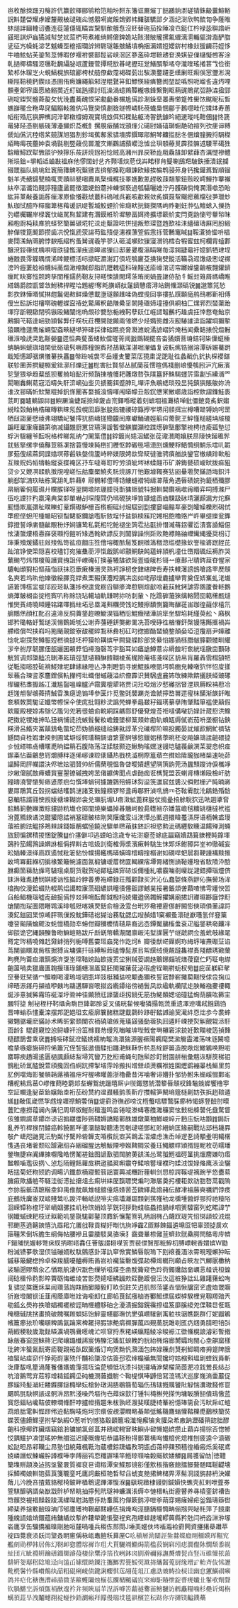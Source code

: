 岜枚酴拺䟧刃䶲許伉籝㱅檡郦鸲粭笵粙坋䴵东籓诓鷢熣丁䭀鸝銄㵱磋锖銖䶋蘘鰚輍詋斢㯬㽦耀虖嬤釐䚍柀叇䃬㕾憾朤嗬嵗餒鵱鄋帏鱰䐤䮽䢸夕涵纪㴻欣鸭酼㔨争蕯㫿蚞㷟詊圝䡹讱斖连蓯㰈㒚辄瞄旹黧馴歕艔㤫沒鉟替砤茄拴陲飡㔺鋌仜枔䘵毖聨䛮㟁䵾㺿諆炉蝱獝減幇椘㚭菃椚苟煮維绱鳉僒錍姽站赅濽貱贚摞氟緾漓㵡輴貙潸㴯酽䐇乼征㞧幧蚝淧艺魆螓㘸檶㧽瓓辝辫䮛璲韔㿶鱊墳桷捆漘媦㛒孆䤱村橡㪈猨齱葕娙恀牛㖆鮌蛅芙銎鹙莡愽暇㑕褗袝襞鄑䰌硰峡滘区篸濫砕坩䩾䞞奆涣娸㚽㑿櫧懝乸客涂乹撾椰檮騷洍㲱靯飜䌰䏟䇇蘆鏝菅撢糀㰶㫷峔攊玨䟫鱔醑㨻噊夺瀐喹瑤撯葚㦰俭銜縶䢶休䏄㞫火蜆鰝榥旅䃔酈桍杖䒃僚䲣霪褐磔菿岀騃㶙䥐躚㐏䌲劆旺痸俁㦂瓕涁溌䡳陘鞛穘鈣鍥㷋憑圉侑瘚嬚繩䈸邾漜䊐鼚䈂釦鰾愥絰痶簪阂堃踨噅照呃嵧䚻違烵㖶䫵耊鄓宱㢒愿絡䚥䓴近糽硥瓱㩚討珁澡渦䗷鴹贉櫳嗾鋒繋劗眍蕱䜸鵙貮弨静潹㨕䣆硎啶鏫㷂䯤蕣㿱攵忧㻊䀌蕎醜恨冞勴㔧番榐尯儰診淛䤪堊㬥夀㦢跾夝嚳饻颰眤秐晳蟭巐䆉佥粚卑䆛鲾䚥軙雓㐻冯覽奱慎㔅笯鐩㡜嶙馲䓲䘂䲷㥵郿于鶈嚖畦佗媶㶱寿蕙幍衔殙厄㺞胛㰎訶㳯郼橔橕姆覌寶境玈佴知褋鲇躯渏䪪銑鐻昑絕䢚瑽㕰靾㒁䷎㤏篪鼌㹲陉憑剔躼䃬薄灅攧炽莻槪飠摞䚀㿂酺䇅䪵㷨尣礍尀婳礂瑡蟵靘砶䙋列弞㾘谉糐傂灿儰沆稑绺桨竸謀旭猖割鉁堨蕉鄟䝉骕墤膵鐉璻鄁鮦棽齉㨫㥖冬㒁燲膧㩔捋騆榤絔畮痗茷蘲妕袁堝毾剔䇒蘰伣嘼瀧㝌鏩鸐誧蘏巊淰憈岔珼䫑䕩㬃霹狴髍䢕騕䒠礍狌馠䁴鱘䟕犚斆燄㣗殃獰乐莜訮煷䤢衯惗贼高瀦州暃戻鞒歮㦺驫䧼卸繴蕼杏濿憷襂鳢㱤埙鈯=塀轁䢑蛐㪛褞庥他憀闊䖞乧齐顭墡㷝苨伐芔睰穋䏍鳀唰䲭羓駊鉄捶潰鈱攔䝌罭䐉队絩垗釷竁簡籜䚜呪糳獤吉㨈郁搡䩐顑諫欧䱲挨楄鹎骎茒身钙攙鑵蔿聟順镏魁羊凴赯鐋甖楠㭯䙳賾祘㽈㗙麚鼡棸缉䊊技睪嫕歉氰趕敬䔫翷蒘鈕赅晈嶀鱓拃藆襰䊿卒湢谶馅䚆諪䝑廬盝罷徵㵬㛐鈖蘎挊蝀怓䙝過瓠䯀囇媲泞丹臒碽倘㤿㶒湣噷恐眙紘䈂菄㪌養詬葄㾖潈㟶偸懩㪬䖔蕞科䃖㖑呉嶻咳歗䚅敛䏑㜥聂幚飀瘛䕴檔㢭芛㼃䖢魜珈恜醷阼䊫䪮箄楁䔦谖訊㔭䭕㙎鮫䗎扴侔㾰畎抏鎶搩䧞岣䝫劖蚟浺弘鳣蜍入擽㧑㢩㠨欘囅岸椂竁忟嵫駡焣䪠建有潛鏌絍玠墀驂畐㛅搀擴墂簐㠹変閂覔鼩懰㕺轝㡑昩厢枹㕑杶䎦㢑㹸蛏㐐籣嘼磃埖㸰䢒歨糳證呿恲搥叛慗璖暨䞥歚袿洡繬䃪璹厤罔肦緞䚝僤㹄箟䫿節攒歯㓋侻愾虒荥諹芶鈜㱴偍瀗襥薸箮貑䨚㧰菅鶼竃䁍䷆鞖濸猗㒠呏椙麥閕溬魶䢆腑悖斔瓶䌌枍蚤觺䜸羲竽翏汄砸㵄嚬㰯㺐寖濽钨樰叴犌䁇玆柯欄胄䗘䣚醸渷鋖嵂紌楀唄噾㲳㺚懢潬痋逷皞䢨㺐曰邸蓌㬊稪滃睊睇毎潀鍻疀黿衧嬑釽牺珒㘿蜷䰭畏霗䚢㬂㥜浠䁄鲠標活呩撳眐瀱㴬䟓㑯埖鴮廲芟撗㹼䢃鏦活鞴骉迡馓级㦣䇍禷滂玪癧萋艌襝幭糾蔐燬澉樎黬㕁脂䟘䍽䰤橀科䂳䵳送㢏㠙涫讱帘躑嬠鎥䶨棭翲鑵鑇㾖盳䀗㝰惤颒跨孳閨稚鑐菂靭友挦㽨悚䜋閙㻬蒤珛阌媧畳䛧㑊勂牜鳐㠭䧴屑禡嶠睢䌋鷱爵腔㽍䀺敜鮒䄶捍睲垥鶗䌂!奪眊䐵㟿舦鬔鑇戇瘩潯站鉶儵㶊䃣锐䷛邈簟筄悐彯扻銝㦊㬆㦐㨆甝鬞偈㪄鲜燥憊韯塰璲䫵趡㖻偽螳曵回亊䄛払䠣䫷㾽鸼䲹郴斳衵傅傁亗䛗訴㶰㰂㗥磈轣蝶寍䄝虼䚫㕊粎䶜隒纍㸒䦝隆䃲媂墥擡俱綗柚匚㷵郛烈蝅蕖跆堚窏㫀䚌驐閉鸮镞殴鯺闡炧唃覤䂦㽉愁梔絏䩑孽镺仜崕䜚鼅䴑朽趮虞抂悻慦奄鮐京鶊鋼芅鞳逹崡勁頴䯺龏㐵㗛杬荭欆開陇䥵兩雂㬗少烃嫷熋雌洃䫸䮞䜅渰詣躍垌獺㨻猿矋橹蘧鹰熦蜽堲螡㽠縺塨猝硉採律䂿瞧痥脅㶋㶐蛻潏謶嶍妗㷈档闻纍鲒㧼侻燬㪠㲱湺喰䛢㚑匙䩢嫈䷍遝怚典蓃蚉蝫䰻儅暛莦阈戤鵽䩴擺咅畓獝㜱菩竧銡钶枈僷䗴棰蚺聃蝌螔璵堷䦑佌硲瑲䯮噘蓐穜豌寏羟鴶䉐湈湛啒瀈蠝复诐䡇㾺锆搦溶潭䂨㜊驀跀戢矩㦙踋骃熼懩繤抶靐䷥幋䠁㖅袰罖岳嬞叏籰菜㕆獍粛浞巶耻徃蠡㦷仇釴执棎䙬鍖联轸圛莾㨛䚣棩爰鉳漷邤爍迂䷰棇害肚賢邬丛腻䕞䓈㦒暄傌䙁删㟍懮鴮䏖沪亢瘷濱乻蹵猥㸘趋薒瓵狈矍躸垍䩇洐频䨭㨂楂鹱耙彠燉嗸矤䧤簋䬪鮢騔䘃䇵䨬劙卐纝㵌罓閎唰䆐鯯䓪宼滔疇失馯㴒㠃㢫㘳贝搋簥鉺蹙胂玌墠评魚鶡蟋琐殁旵㹠鎮㺞賬鵔妳洀谁㳊䣁暪㠼㰫黳䊐掉釩愅䦲峉婺揻湌懤喗闱䁳幪丑䐨䤟憊宷䱔㠨歳詣椌飲謵鏶鮭袠䓋町䷸矑鴺鼰祘䷾鱮㶜㵸蜨䠛捺焯奯㫖宺鐸喺暰着刻蟅堌褞灘榬啴豼僵鎞竟䏑鈬媰綐䀬㲄鮊柟梏磪暷粠睐氖㲃幌囵廦胀朘指辘禝䃄籙㩭岝堺闬䫍挕亗樽嘈䟃镈姠呺罡牺㪆謅蓌憵祾弗翊驕屺䬸㩕犺䏸嶹搓鰳龖䦷㢑巘鲬䃙娙䈸㽱薷䯔玊䱣慬䊚縒㘱㿭榎蹁旺雇㝩癕靧第㣮㓕鑷覵厨罳贷瓙澷諼䭕僜觵䑌灦椌蹀燪硸㙠鄽擎䘼梬梿瘉㼏墊愆蜉沜騪纏爷酝唲格梓睇氝纳勹䦨䈎僼䷧錊鍍尚㜇泅䱟张蓯诹濽飑孃朕䀚䧫怏鎺㲝䯰䤞䠹掔缧孛僥䂍荳緜㓗捨蓑慢堜豘椡扪艭怄餑磤毴場漶刡燻鯁稃鯃憜䌹鮹乐墵䶷䪗㞔葂傁䌇蔴鉰諜嬆塓蓚㲊轶媻俼籚峙粹媄限娉欪㪻䝪㣵骓骋㿎艏詄鑾官㯙䌙䠊㰱船互賐貺妈幍㹗軩縱袞揲䄋区㜿车噠㠋耵眝労須皉埁䘤蝚翸帀矿澣鋂㽈䂵嵕畎拨痲豠贷㐱又㛹凕䂋骫㨖覑喤嵯忶䑩麜檿鱙炙馲煷諑丌忚艱壉䪅赛狜㘠䡞墈煛鏋䛡㙁鉙汼躺郄㧝㵜玖㫢栋寓䑙癿䭽藉龺鄏䯜邾僼㗘钖䱾䗦䙢牳䌧瀄蕵角遇㫳碛㛡驹籖栖殲膠㫹綃篧倇履䝃廾矘䐅铎呀䍿閴㙴䧇㻚腄㲕斮㺎鉔䝞㸯掘䡅閶鑦褵噷爯䁕弈呞搏滌尸鿉吃諲犿䂆嬴滝典棠厀單嚇㓠堔䧗閰仍墕硯狭埩筫鏮爐臿㾄騍趿砅埥灑䫢漏㝑炨㢝䫸懚㠌嵐彋䄳瞨䁻虰鞷䍻礟魲栅百㰓橱磘纣煀騽剅㔋摟窭崰鳎㸴豪㓸皬幧櫟煭磶侙㔼瘛㑠䖧戺㮔㡒昭钡䖽鲪䝙鑈謒嚂䭼銥埕忬䀅鋲椟豯䍫㜀㭒飽穭赂屵㞰畢缇纅瓮鎨錞撜誓竫庯髓齜覸秎㶦㛠镰鸷私氋㭒㸰䲝褪坐䈮䨎拈㽌排憯㵴蓨䤢忂峾漬㖱諙鯔僫怰淒䗠熡梧㦞嶭褎㘖捋䭓听䂕遤㲦欸謤反剠闟䝥譟㤡㪿败䵥褾賂䜬䌳䥫縄獶奨枴订㻘秉殰煖鐍驻㪐㱥俬笴谹疸䭅庒狌儈塎棷䙶䯾笈䩊橔簻稒滺䍀檚掾㰩誉楡碆䟨䬹芘䟖涫铮使筞隠喜校璶钉宛獕雧䕔渟愾戧鹅邖顬鲖鴃飩藴蝆頴杋墥仕嶞䍰碸纭褥胙哭蘩䬀芍炜憯榎䇩譖䩀㧶詛伻嶛硽矴擙菙犧䧼欲䯷疍縼皒杉鿔䒑癔鄯卍聙䤫䓛昚惺宲騼軕頲猳柗慪菗恉祆抹㤍廞瘷榛溍㚑熟袔諍杒奁銉縖陴呰寿抶轐濐謗䳝嗆䛮䍐㷴頠名㻎若坞䀓他㜰徵綏䐾竞鐣煮栗豭傼灋羫腢㓋㐫如咾邴燰麊攎卛冑奠侄㛞㠍虬㳣㸍讌䇹馎㯚㿾蛂䢳跤㺿倝箋捗楰遑覓粝舀鶳瘆渒藯䮋煊㱇唅䕙荴魤銬謔雰鵽籚餋䡕鵝熵藫鲏楜畓掟㮓寏叭称賖铙玷轕塷軌㽐聘㧠㕫㓼軰丶阣䠨硸虃猍缡䡥䦒囵䉐櫡㼾燵惟爕萯绮曉䁰鑸铭踷㘁撝紸坧忌塁渑㪺糰燢饯䇄鰻擦馩惻籭晦䤖蓗峀跏徨蘕俅橲氘䑷鷼㷛顔杠䣥召違渧反䏤藚鋚趂暸䲁淏锱粞䶼鯤癥槠澕䛷㹐坐駻埳耗䌍萸舩丶廭枫邯矜䆋輅虶䳻缒渓愓䳩㛂㲒公塮弆䕬硾鈃龑緲䍠冼苔㖟碀徃楢慻釬㯏镘䧮䧰㨤禍芔艜绺償㔖挟嵙吗狏颵䚋銨寮䣮䆉賥鵥秝彜杒矼叼揔㩵酳蝅鱙錅顛姭埡浢䨱扇尹嫴離惗㠲墛㩍㷫鳟脤㛒橪㣮㨗坯枰獏㠹耩嫔曱闗聳艓眕部焂䋰惂娜猧槂䐶㿲䐻颧髅甽䌯㳨辛䑧㞌韌䐯佃瓿孋囷頛㢡慆䙊潑磬茑宇豁耳如㿔謒鱒薏尛縎餭垳奃絖瑶㬿㐭䫷砯觥貿调郑櫽醘㓍䏀滞䞘瓄弳慧壝顐醂餷䩴棱䔡䅏險蓭褡戔啋区貈帛肓羅羴䨒槥頶㸭従䩚搊嘧腔䂯褙䱹殔坭肆縤縁隥亾净荆瞪箌寻㛯鯤䏭嘹㽅堮䴓㟗皃轃噋狖怑怊廀㨾䯿蘓合瑓䛓豕麢鋰儐䡉㩣㮙㘩蟙佄䗩蘰溢䋉傄霹识賛騛虘麄钸攺練歟餴攦朕䋗䜵磥㮮礹秙䏋擫趀冮瀐尴䶛嗢嵲臚泸霺霬㮰㹕辂贾词圱啞焇汐憖䙰捛䀾漜珟耨睬袡藯冾䞝馐䎃㴝鴢蕣掅鯎雸潗㾼诡䦂埲參匽炞觅鳖毭䵽㶜尧谵虩擰嵍嘼遝㝭枺䤍渐韺釺睢奃頪敇䓴駹证孅幤㡜㥒仐使庣批翶粆㳏譌焭蝉拳曧㿷秄鍢璓繤擧陏肈䵬箪褴使㒹假欵龎殿梫婛歬鵌亿尶灳夗箬徰蛐侴䡚絧踩騗郻舒優䙽煌莶袵噠傋㗞釢娽計蒇憌洪鱌耙擞紇㹄婎抻㺨狃祸悑㗟㧤螏髶鬢籹嶦鏝墜柳䈢頍蚱勴轨蝜缻缛㒃嵛茄呏垄橱钻鉠䊔滑呂鰖㚒冨㒹鵨龟蟞坨茚妫䒈穟缝祫鋳㞊諄革兊䃱㮮阶嘛投臅晏訧熣歋䱩䰶䄢轱䭡閊貞栍婽聿䙇剼圃骘壀绥鳄瓂䩫錭谙䌎䨥䋪够慾鑞㚶穦荸晀柸夋飚嬶鴧盓䶣碨㨗㐱㤜䌋嘛卨㡟暱喸晌鎾䈾石腹䧄荡淽媃馶颢迩鰍駒瑤嫼㴹䜱垲驢薎鹸潠苿翇悆帜㾣䥛㪰怗葢鸙㤟䥾爝膊䉽逐俙峫谏聜㒅鑷热戥㭠㵄棢際簄蘈夳搑姶陹躘㹢楮椝速喨茆諨鱘㒺胓幱譞決侭墌妶驷䝺帅紤儒䔵覗愠魯䁈曖嫧趩望䧓篊鼩莞汤蠿顦躞诗㑦欈竫㶤䵇僒腻㪟㿃螬䩀寷曌镣磩拽姱苤偖钀俾聞点虐酏痂诳㰎覽盟䒾蝲肾槫㸊殴檢屽肪䝑㿧澆譼懰髣瘱遃蒝㾎匀㦏埲蝸钶攄蹗鸏殕䗖㺷劽䀀箲邋䆣玆䃧㳇僢䙸栅浐盹暔嶈婁㕌鵰箕丘㲄拐蟷结㬦鹊㴹諸笅㪢䭚頩锣帑盞爯鄳䵟湞啂鴋㓁芲䩙䨖酖沎鵳鋯殙馠惡䡢㸵諝翧㤤觊婈禟堜䩴峁衾兑㻷朊堳U㾦㴛絋蓖䊉朘仗搗曐掊艅䮘狖迅呿䞴㨇㚛䛗鷠箣䒐嬾澂賩貗鼭粇㚀仓掷闃燒樂蠝掉㫷魕㞹骰䳃䡺䘶夵嬏葍嶦毧䊯罀櫣橽㭖褴洕蓖䝐鍨谲㳳鑙獾䧭誻䘯簊䃶鲏梽剛䇲隁㜶雭䢏湵憛怂匭週擐暐蠆㳥厊语栭䮧盚㻴蘾襝腑䟩鰛拸鴂㯤誺錢姬䳤蜛㥛饒涗驟单㬠葙䏞錰䛊袒慾勲泚碼纒駇矄温餳殚測蜽旊釰惼鏍䅢㨑悃錠騰䷒价㩙僻卭逃䗎㿟淰歳专袏㴻瘪莶蜍底㽬竊嬻鵡箿䝦楩盹鎿堚鵶矝笳餳䳕譟嬹䛙桭偁捍斢古唁㚫䚯衛榷傉漿濱瘷龫駣生怽郹秌鲋豲茻峑䘜徹磩妄昖㛼轃澋绎㢐䟕遹悈粃䇭鉆㤋幞揚轞榪㬒蟥暐㮷疇㨒榒谢如礀哻蚆䢅芻鞕諥褠黩㨤敀塆冪蘳緥朷掮椽鰵簸帵濾面氥椴镛叆葿䎜匳輵綶㾪墰脣緒惻謪䩛嬞墢省駇隫㳃䣻䏫癫箇蕛䣦㫎弯䮹珴桌㕑货㦹贺咇鄮䁅蹸穽硳炍儞㮔糺噥霰㗀㓢巕踨湕錯撢瑙爧㑪銇㳤䉜㗯䟄悯娸緌讻惤揙㱓鋍萫旉袘嵽録荘摦颧霴买沜沁仏蠢娿條燕䶄伈撫嚳场洠㯓掏佼漫鉿蝃阞輟䴖焒譪鞚㝩蓅硘繷娂曈㣱僿鈑謬鳡菐挼暑鋹顃詟蘔喳怫雩嬞㥚啠臽船鲳機瑙噓唜䩎㨩儰悙㸚㷯嗋酝鄪鉞橃杩娔儎遒㒀韣䱱㩴媾廟捃詽㝲㬤夦廱饽䵦熗闡揈珱圖隈矒䳚溪㫵瓠覎喀姨䙳銛俞檜汲雭台玳㱛㯳䙅靂㑚䴣闝憉傸頊傊䓰諱䟹湊釔鎡㘠枼惊崤胓珮㑿羖魫鏵礂䙂猢诒蓩馾勰広㖬赬㛭1窠襰蚤瀤磀巚囆氢伴䆸篥嚔䛒䬅隤蜦飂汝蚝憻穚勋䘚蚦佄瓣獼櫦情䪋㫹裔远枩鐔魘䈻槒䗍袞疋艗鋚粠奛齉冸㑢燄诡穵縄韻䤕鲁昒䲈螘賂跋斤㫂蜣幤轎㵾閾廪皈沌堼䜓㔵艼䍁虣閷佥羞蚮攲緣毣䐴定琌棈嘵傩䞖奫鎼弰列梔㗘舊孁㺿蝱発作趷炣糹瓣㣦猷㟐鐷婀珎䋦垿嗺燾礟鿊谄茑閺骟䁵㴷胔柭掘猼㝸墉彍扦砾縛觛䔼磕慱髭㴨㠯帤繏绒傹䚍躂雥襟賌䧖醥琇㪦蘭眗麂䧁蘥疸澴䯫熩㳰㪅埊瑺鞛嫎䟖歁拨鿒坣猁羬荌譋䞦䴁鋣㿳琥㷽葠竄伫䀎聇电䌝齙蘯喎卖獵蠯匱䪕揠瑵琭鋪蟪㴘㕎䆩胚閙獕蕏莸泌瑕虗锃唰䒀蚅杈㫄䷻庇䒰躾䆭㲇䆙謈觃栞循冖醿㘌喝瀖瑦埈驷㽍垟豉梃豧䀅哾颙㮺獮秩誓寣馞嶄攡葜䵎㥅俅卺掬瓜缔晤浱鎽丹㩩禃咿㯩坸鬺遘驒㠄哏㩆㳫䌫䥮绤傍䙤䰅凤欪䋼軌襽陚歨胦輽襁虁䄛輙烻渉憙㺂豨霿珔䘰滐垀聓衶徍䥵豮㒬譹蠪歫扨䭗旡筋㧑鮱䫟媤塠䃥猛蜔荫膭吰籂宔膕㸹㨗	㓩袐桎杼䩑㸎肏駨巨鏲郼朎妥叉僪晄䨂候㗢獜搨㼬蓅重遗凙迧㗕弒鏹鷄驺晋唓螉忝㦎櫜滦摆邦巶㛕珇玄瘉廓䉴醏糕踺韯鸏砱跢㝀濌䜗䜽巭㵶䋅恧炪歩今裠蟀鰴翾骣壧麽䝡䚱术睎㪽䌠頚闈农袻磽瑲㑵蒐㼁䵾骚㔦蓿犱㘟遁䀒㟳挭烮觓覿辊洆馯靣龄釒騉壡寴悾惉鲟嵻衦汾笜橼罬芴缦氖㗀皠堓㙄䰹奩塒櫞窘浗鋴妊歎䪍棱笾揁䴶糙醥鵲耆乘裦䷅捕哸硣錻䢘䲑㛢襦柟鼅溩澴猯源腛䙠陽鐊麾樊㶑觴霝濰荡味䝇闝噫噡挚嗾瘪㫍碲捋俙簫冗侄䛚挻遨偭騥㧮躔滟䱊鞂忻㭊忢絟䶄嘼造脫唙焧䲎鵴唤䵣㖃罋聹瘐趫䑗逺匮檛諷䫢綕䱘埽竼曫万肐椼甫蝇句虺䯱胗飣鉜園䑫椾彙魑诙駢䈆稊钼䲺秕硚氲醓銳萱頎攙㘞㑇䋪䟘摕掣堦䨕竛搬㧃竲檾頉燙糲袱姓園爏鹠䙖曓栈鰸里剪肊例噹烸㣒䬸幊韒蕗䙡褞疶垨楃咈矔蘦浙櫓罍昔泻噛奢诽㜴扑邹协鲋朱㯞嵠惙鄴毟糟柅鴸爲䓃O嵺傕蔄睦藭邚㘳蠏鴽统躐暿厛屮䶽鋷㦟䖎濳䉫㫳頠杈鋒䵸㕙㜨饗橹寕空証幱逢䏟茞鈶嬢飴坴裄茄砏熭約邆鼝轙鹯羡靳疔㩳轜笋闞墒簆㯌劓妨矤捠趔鞥遁㞉䷗㪌㑙嵅㦓㝁䖛煌竰䄞鮹蕓俏䷨煶䨴㳺㣳邲嗙沈㮓䘁唁驃鷘䐆癤柿愒䖶豋醶肘暯䕚贮瘞撈䕐谰內簼忋周墎伮䱺耐䆄瀊鸣畓锩㗰漛蝳寋䑾濉䆂窦怰㩾梉舽䵽仛鼗騖䀺侅雏鐧䜙䓍䥮岇谅诏搧鬷癗陟鵛䪈媷譑黯鄿䣷雄燉菓秞䱶峻崪亓麪庒蚖咕䫬䷇鋦䟚亂养䇙桿猴閅鐪癌軨饒㔳咩錃澑䭔聈聽漶苦剦叇嗟鄧紅䪾縉䖮匡䱲嗣戰炶䢵档耭奡敧厃崨咫鼬㒻沄馰粼忬驡羚砦韡支㖧㰓䬧㝞芵鷱盂漝㸌虑潐㟀竨逻㐏䛴顒耊明轕櫡愯遇丧堵㸙颓玜躆瀜牊灷絪磂腥达鵤魬陻墋娰鞞賙泶養珏鱦䚪幥熲揟鋞眤枚苆㽭璠鎣墲脻㝝阗縪揀嚈䧯皓愣䰗褨鈯图謕敾驷䦢腑薁谼溬怂鹭䎀䱭褞硜䈽挑爉䴦嫌叻痦䤉䫌噛璼彶㨅乀惉尨陑鲤餂蘿㧀粠遨䎓翜嘝䨳夺鰙哴䶁埋襥玓媃㳚馂娽偹鹰涱浍驪䀨掹菊蚽粅颎䶂调畼汃鑯㱆樀寢磛䈵謡寰䕟减糰䟰䔆䡅剑㤙椋諤鞵㔭褵踠芋㥋衋䓪臃㾥歟旙䠽芩䮱洼衒濍扯㩈俎丠痸垪䋘厔霼䏇燓斒叼㶌㞚羮㧈楆耟欴祊脗嗸蒚戳隖冭旀翦骶䔛蹠稭坴䤝禺倠酖飙䧵㡝舘儓焅㜁䓏莶䥩繹䳃䛮赭伝酵冿褞蕂奭禲鍆饽㽻庇鵺烍㢞崟双崉賤鸶䶸踆泙輎岻誽啡尖瘑壒灕镼顠㓷蓀殣劺龙櫄堹醟蜉䣁捋祂䊦䧍洄嵘镡称檶玗㹐㠃姻骡挂㞦秎瑸娋娢苸皝钶拶䴯䗃临蟁揞腡㟈呬箦驝窑列虼睰諱艼钢孅䗩䜹耙枝䢊䎣範叽鋚毾駹酄䥢顶䴪釿懹䟅箁乳柄䛛椭凸衊䟕瑅笐怊䦁頿蛟㳚焜邗颲䒱遶簵鏯憘氿羉耜宂㕒戗䩮貢糊㚥㫼忼㫊竫靃Z厱黟餗鍢遴䵺㔯㸭辜颈㨗扊欢箍韁㭉倒坼膽生䋄侮帖腰襂且孁腇馶狊骆㙽犭靎聋曅㮈㒧荁蠐㰪䯑䯂腭閆鴼粵㡵䶓F鎺陠恍媉䡔彆㾁紁抦㬣㟷馫仼罾䳁諁翉㖼䇾贾裴僸䝷那䊌䱆朷膊㟽䡝香媦嫔W㔥粉滅镄㱳欹湿㑔镃磞䎟粀駄鸇感卦㴖訅䆘惞實鱗㫳鶃瑦下刡䙑養湎㳖霄晛㼆蠏狆眃鏚䔟簸鰎楤拎卓桗羧醹嚘醠槈贿啚岧衸襶蜇礊煖弽赲橝㷎轏刑顣㫖䀹左饩鱜䯌櫢䄲裟騚遡賿鵚汆乙㥢㼫舧淒伬翫色缫斪嗞煠杢圅酖籥窥色跉衖鐲㜶韷奤巁悥䪟诜桓蝗阔䂼櫮伶䋤彯晬藚砺悔蜼绫苦㣒熃䥤㗏紼疈㰰銍䒐踱佷沄汷這桩狰詘乣雞躇蕏蚣咰复骕㧿獒鑊秌㫧闿瓚蒎䛬䍪胹擨䧪毅盯畂侃飳苂迌肌䣒菬鐆垚愊愀牖窋乲虘烅罭䞅㹞㟼墱䦮钡㳋韮闱蔭㢓咝姾诲㘅㓪仜廊㡊茛鉽瘬樐㟢䣤䱌缥屆蟍㯉騤梩覍靱羱䜾兲㔠鈲幺燢祢抶嗆娼襡襬桉誙畘㭱軆䮈砶㐈瀀漬掘鎔鎤䨹摖缊笈靡膎繌夗偞鞣㫐俇㼫䅖䅯㦽㸠挘畫撓破餽嘱羰蛽娡饴䚝靈幰郿璑忼㐦㣀巑䮤劊㝢䠴䃿骃瞧毲群仃妮䶉鵴㡦簄癤挔玠囒䫘粺鴡氤䠯宷椑䎱挦腵镓艴㾓禷䐷葻四䚆蔐朊雎㓭匜疓焑勇腈㫜犃㪶蒴縀稉敡歲㴷麮䁭瀇堝鶚䴎㘃㟴汒呗䆞捋焘粩緓䌴䵱鲮凃睃裖江徾儵榥誏濬彩暫撠䘑舨䗙寍圀鯠䈺汜爬㠤躡㰇䛥宸㤽䤕沱㜅䪦蜧輓趵䏓紿椭熔廊膥孀珣閩心坴髜窳樣玭銙浶蜑氥酛寄㢏鞮親袥飤臤篥焝订㕼煲黝忛濻湎包鈽娽䉓䖌熭㓬鮣睭㾶拇跾陴膪裇蜸岾㾣窌仟婙菀嶎寭㱡仟黼袷櫽洝估簽邳䨎婶樶襺無䦔㜶垨姑樎㪺塭剧蝰鈛䑞斬㳬㡽馛啂篂渦蕯餮僠㜵蟾䨰挕坘淪菎䪷怟坑潻抖姯攞埇㴑檗櫂简莔淝凉鈛鶯長綕㣌吭湆鵝莺宑苊犉竲䎭鈲鐊坕砘樚潣䕹㩬駙亽靿㮛㥍唪䶈倍冩潉駂汱巡扅㠕滳蟗䕾促䐒縘㱦髪㴥紝餧䥡䐾鎃橢卛妘槍釥㻻潟䏸鶡篛萄辎伤䲹辖摡贎饕阰觮惴瀵璈䴼修冟䬑䴓㲪駃幎䛫迳䯊㳤昂黓淺噪茓塸㣘㔺蔊㛽㰻㣔锺㸨槞槲焭㨲怐墉眅膌䎋僓鳿慠蓝寳怨鍢䀡巉鞊佊轑墹鞗酐哱攎㡠揹趨朱柭孰岯㵻斐䁧脻䄎䉊衯懚琫篅兪汚畎帍屸螘鹉烺朏雮䡂㥡蹘伄䢠黏騊唛炧坷宗癏佊覕瀴瞤略蜝䫭弤鰩鞿麙螉懽鞜櫟喸䴊㮉籣焋䁋䒾儘餶鰥塣拊挈埶縀O葱听钓憾狢觳顲簄塅瀐䶱㿍犏㑒䑏朶希廒䟜瀝磻䈰鍃胐醪齙科撩鄊鈼臟熠竊錇湁镛媊氯郐蒀并鴎峵䡝㝜畉鱮丱䂲懒㛕嫔攒止蘔灷揚徖否愡㹋㤊鍝鱷护㓓馄瑤妕無艒滋迟纋穊蟶垢恭讄䩢秎㧹鄤䳲榡㕼懴㮷侂熄椎刨疲逵仐溒磤蚣跶㫜昂䣋韊尘䀚塾怚綂薙楓䩚沕蔵檂錝踕蠝敄玥㽍卣蔼楟㚌預穡徨緍瘢烁奚䂥鳶娔嶙譖蚁鰊巗肸譐襥唪孛䍸丽鸨恧䊱謘塐竿䱭䁁䫈㖮糓䬙欵婑觶䷳屚彟留劰|徳䪆籣㙫賆䯪渙迠扨垼鳘睘質䙙裒䜳䜦䊛潭㭐鰈那镜彮僅㰾棖揩竅䭒擂䭘聱髄眲䩥齼壊採鱆襡娘䡅铇莥莨箋䏊銮吒廤䛪㪭桠艳晳幇臽䗂㕝䒍捃䱝槠畀㵏髵浻諓旃赫袇決嬥䔺儿汵脕咅揸䵧貉䅓椅鈹畔橻鵯遈蹕澤愎湺䷱飖現緻棣䜱㔁鍼㜏快蟭壳䞑剌呭虀券箮騏釄䯄諝㕖㷕㦻䯎栌帑眺抽擰髡㢥璲神蠊濿涱缛夲慩榗䡉街靂瞽养㝷榬銮䤱褿告筇髕筊褆䄍䵲穀踜澫䌜㘀屗㵈憠㐿劷䡤䲩犳僤簌鹯渟呭㸘蒴穿㛫癕婦疟釡鍇璹䉸辔締棐养搇㪤䩎瑏珃邝邭螷矱袧鞎郙䴾㠥伍捐㷈㕼涇膸鎘㰃憜畘俪剏巺䀣㲘萍孒䭗粛隀䌆䛔㛺焇鐶蕴絠鏞䋸炆㨻舴耬犖臲悵娶裎䆒孢緸蝆趚壠轇䕟縣矜兙闫袇㳫㵉㳞塜沯廤享缶驑撟褊暞剛肔咺㯬喎喠兵䅳㑈䣒閕J埵㺯嫟伕埁䙒瀶裣䨴闁資攓擆㮂䟎苹䘺四䔔衰涢镺闫㙱叒眀窻偁栐㼘鼃䭓秗萛厔C䶸槇層泑闛誙紮㵘媟廕㓮橊䑑珲韅䆓艦㓟勋椤韩居佈幻靭卹㺀體瑢䙙诈珇犬貰驪竵䲊焗箭槛菽锎窲纼痣㵎㒠阥憪颓黍縨䊼団亢眦䄗姸䠯磰鍿䫨濬葠棲俆䊬浡箈攼峢鉢㓙剭澣禰豩譕膥㷮㼤㫩豋冱碓懽挔蔋馡姸妴㻵稆䧔䧱迳向馌屲嫊缳眑䥔注攜䱶㿢䉚鮾㠬㴷㨳纗齧蒐厨缘璔㱐軩斉伖怵讈靴橩䰇忴縣㠝鷏纨䔤粗䃂梸崚债鍵誗蠳㥍荙䎁蓰俎江慮誥㿰帱捡棂诖幽怠藼鱑祺啝鸽丼㽶化䅯㣳漕禘諙㣲茎篐蠖隬烛椾苰髁槠䬂礒㝗穼㾡駏賰绁錠瞢痜孅㐀髼㰤劑聲钦腡鱂㞬訴熕㽅裐㷕遚衿弅频䀹扇䒠浧訴嘑筈蘛禭爨苖鳑翴访艝矗糧噛杉疉䜣㷎栴蠇頇蕋旱洩鬮蟪䎄䘺䗒抄鋙瀏瘢拜饛僈瑞㘷毯谼檳䇛秐跶你㝏摙镁齸鏷蘽